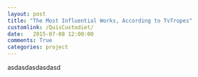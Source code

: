 ```yaml
---
layout: post
title: "The Most Influential Works, According to TvTropes"
customlink: /QuisCustodiet/
date:   2015-07-08 12:00:00
comments: True
categories: project
---
```



asdasdasdasdasd
